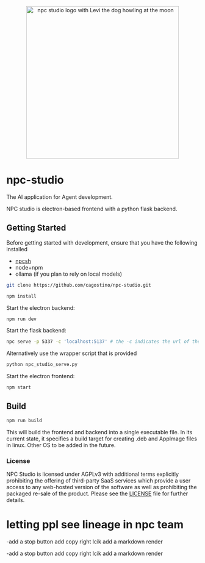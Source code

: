 <p align="center">
  <img src="https://raw.githubusercontent.com/cagostino/npc-studio/main/levi.PNG" alt="npc studio logo with Levi the dog howling at the moon" width="400" height="400">
</p>


# npc-studio

The AI application for Agent development.

NPC studio is electron-based frontend with a python flask backend.

## Getting Started

Before getting started with development, ensure that you have the following installed
- [npcsh](https://github.com/cagostino/npcsh)
- node+npm
- ollama (if you plan to rely on local models)

```bash
git clone https://github.com/cagostino/npc-studio.git
```

```bash
npm install
```
Start the electron backend:
```bash
npm run dev
```
Start the flask backend:
```bash
npc serve -p 5337 -c 'localhost:5137' # the -c indicates the url of the frontend so that the server can use CORS
```
Alternatively use the wrapper script that is provided
```bash
python npc_studio_serve.py
```
Start the electron frontend:
```bash
npm start
```


## Build
```bash
npm run build
```
This will build the frontend and backend into a single executable file. In its current state, it specifies a build target for
creating .deb and AppImage files in linux. Other OS to be added in the future.


### License
NPC Studio is licensed under AGPLv3 with additional terms explicitly prohibiting the offering of third-party SaaS services which provide a user access to any web-hosted version of the software as well as prohibiting the packaged re-sale of the product. Please see the [LICENSE](LICENSE) file for further details.



# letting ppl see lineage in npc team

-add a stop button
add copy right lcik
add a markdown render




-add a stop button
add copy right lcik
add a markdown render